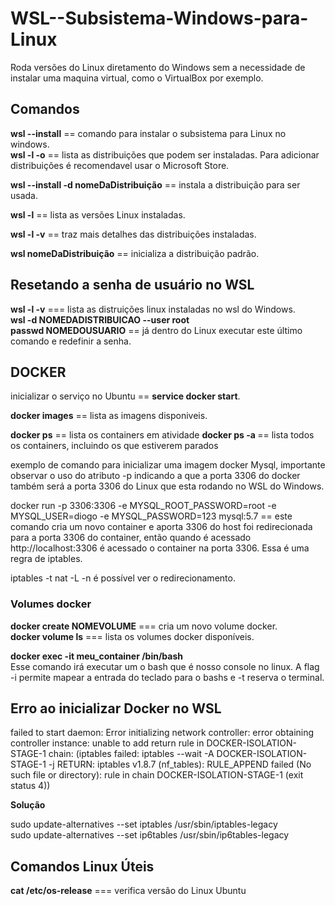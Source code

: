 # WSL--Subsistema-Windows-para-Linux

Roda versões do Linux diretamento do Windows sem a necessidade de instalar uma maquina virtual, como o VirtualBox por exemplo.

<h2>Comandos</h2>
<strong>wsl --install</strong> == comando para instalar o subsistema para Linux no windows.<br/>
<Strong>wsl -l -o</strong> == lista as distribuições que podem ser instaladas. Para adicionar distribuições é recomendavel usar o Microsoft Store.

<strong>wsl --install -d nomeDaDistribuição</strong> == instala a distribuição para ser usada.

<strong>wsl -l</strong> == lista as versões Linux instaladas.

<strong>wsl -l -v</strong> == traz mais detalhes das distribuições instaladas.

<strong>wsl nomeDaDistribuição</strong> == inicializa a distribuição padrão.

<h2>Resetando a senha de usuário no WSL</h2>

<strong>wsl -l -v</strong> === lista as distruições linux instaladas no wsl do Windows.<br>
<strong>wsl -d NOMEDADISTRIBUICAO --user root</strong><br>
<strong>passwd NOMEDOUSUARIO</strong> == já dentro do Linux executar este último comando e redefinir a senha.

<h2>DOCKER</h2>

inicializar o serviço no Ubuntu == <strong>service docker start</strong>.

<strong>docker images</strong> == lista as imagens disponiveis.

<strong>docker ps</strong> == lista os containers em atividade
<strong>docker ps -a </strong> == lista todos os containers, incluindo os que estiverem parados

exemplo de comando para inicializar uma imagem docker Mysql, importante observar o uso do atributo -p indicando a que a porta 3306 do
docker também será a porta 3306 do Linux que esta rodando no WSL do Windows.

 docker run -p 3306:3306 -e MYSQL_ROOT_PASSWORD=root -e MYSQL_USER=diogo -e MYSQL_PASSWORD=123 mysql:5.7 == este comando cria um novo container e aporta 3306 do host foi redirecionada para a porta 3306 do container, então quando é acessado http://localhost:3306 é acessado o container na porta 3306. Essa é uma regra de iptables.
 
 iptables -t nat -L -n é possível ver o redirecionamento.
 
 <h3>Volumes docker</h3>
 <strong>docker create NOMEVOLUME</strong> === cria um novo volume docker.<br>
 <strong>docker volume ls</strong> === lista os volumes docker disponíveis.
 
 <p>
 <strong>docker exec -it meu_container /bin/bash </strong><br>
 Esse comando irá executar um o bash que é nosso console no linux.
 A flag -i permite mapear a entrada do teclado para o bashs e -t reserva o terminal.
 
 </p>
 <h2>Erro ao inicializar Docker no WSL</h2>
 <p>failed to start daemon: Error initializing network controller: error obtaining controller instance: unable to add return rule in DOCKER-ISOLATION-STAGE-1 chain:  (iptables failed: iptables --wait -A DOCKER-ISOLATION-STAGE-1 -j RETURN: iptables v1.8.7 (nf_tables):  RULE_APPEND failed (No such file or directory): rule in chain DOCKER-ISOLATION-STAGE-1
 (exit status 4))</p>
 <strong>Solução</strong>
 <p>sudo update-alternatives --set iptables /usr/sbin/iptables-legacy<br>
sudo update-alternatives --set ip6tables /usr/sbin/ip6tables-legacy
</p>
 
 <h2>Comandos Linux Úteis</h2>
 <p><strong>cat /etc/os-release</strong> === verifica versão do Linux Ubuntu</p>
